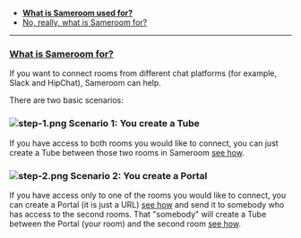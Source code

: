  - [**What is Sameroom used for?**](/getting-started/en/faq/list#what-is-sameroom-used-for)
 - [No, really, what is Sameroom for?](/getting-started/en/faq/list#what-is-sameroom-used-for)
 
---

### <a href="#what-is-sameroom-used-for" name="what-is-sameroom-used-for">**What is Sameroom for?**</a>
 
If you want to connect rooms from different chat platforms (for example, Slack and HipChat), Sameroom can help.

There are two basic scenarios:

### ![step-1.png](https://in.kato.im/b8be284b81c9467fed3170d274c28de6789dd2fae1957895cd34bc20a2676d25/step-1.png) **Scenario 1: You create a Tube**
 
If you have access to both rooms you would like to connect, you can just create a Tube between those two rooms in Sameroom [see how](/getting-started/en/faq/list#how-to-create-a-tube).   

### ![step-2.png](https://in.kato.im/99977b264e016814f4af35ac12a7fe42f1138758cd4b9285fa8c34e628a264fd/step-2.png) **Scenario 2: You create a Portal**
 
If you have access only to one of the rooms you would like to connect, you can create a Portal (it is just a URL) [see how](/getting-started/en/faq/list#how-to-use-a-portal) and send it to somebody who has access to the second rooms. That "somebody" will create a Tube between the Portal (your room) and the second room [see how](/getting-started/en/faq/list#how-to-create-a-tube).   
